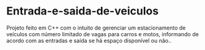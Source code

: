 # Entrada-e-saida-de-veiculos
 Projeto feito em C++ com o intuito de gerenciar um estacionamento de veículos com número limitado de vagas para carros e motos, informando de acordo com as entradas e saída se há espaço disponível ou não..

